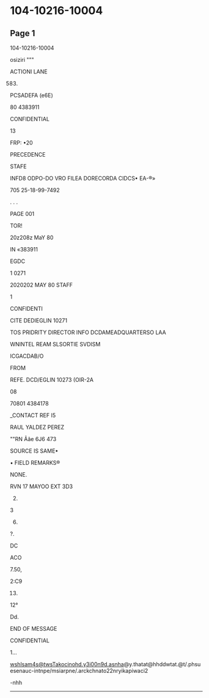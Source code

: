 # 104-10216-10004

## Page 1

104-10216-10004

osiziri """

ACTIONI LANE

583)

PCSADEFA (e6E)

80 4383911

CONFIDENTIAL

13

FRP: •20

PRECEDENCE

STAFE

INFD8 ODPO-DO VRO FILEA DORECORDA CIDCS• EA-®»

705 25-18-99-7492

. . .

PAGE 001

TOR!

20z208z MaY 80

IN «383911

EGDC

1 0271

2020202 MAY 80 STAFF

1

CONFIDENTI

CITE DEDIEGLIN 10271

TOS PRIDRITY DIRECTOR INFO DCDAMEADQUARTERSO LAA

WNINTEL REAM SLSORTIE SVDISM

ICGACDAB/O

FROM

REFE. DCD/EGLIN 10273 (OIR-2A

08

70801 4384178

_CONTACT REF I5

RAUL YALDEZ PEREZ

""RN Ããe 6J6 473

SOURCE IS SAME•

• FIELD REMARKS®

NONE.

RVN 17 MAYOO EXT 3D3

2.

3

6.

?.

DC

ACO

7.50,

2:C9

13.

12°

Dd.

END OF MESSAGE

CONFIDENTIAL

1...

wshlsam4s@twsTakocinohd.y3i00n9d.asnha@y.thatat@hhddwtat.@t/.phsuesenauc-intnpe/msiarpne/.arckchnato22nryikapiwaci2

-nhh

---

